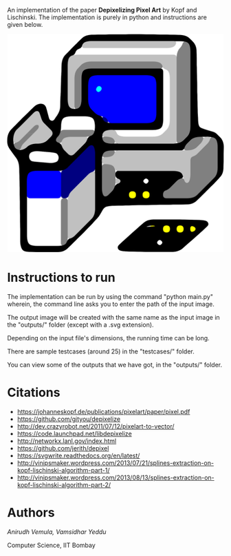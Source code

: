 An implementation of the paper **Depixelizing Pixel Art** by Kopf and Lischinski. The implementation is purely in python and instructions are given below.

![example_image](outputs/win31_setup_input.png)

Instructions to run
===================

The implementation can be run by using the command "python main.py" wherein, the command line asks you to enter the path of the input image.

The output image will be created with the same name as the input image in the "outputs/" folder (except with a .svg extension).

Depending on the input file's dimensions, the running time can be long. 

There are sample testcases (around 25) in the "testcases/" folder.

You can view some of the outputs that we have got, in the "outputs/" folder.

Citations
=========

- https://johanneskopf.de/publications/pixelart/paper/pixel.pdf
- https://github.com/gityou/depixelize
- http://dev.crazyrobot.net/2011/07/12/pixelart-to-vector/
- https://code.launchpad.net/libdepixelize
- http://networkx.lanl.gov/index.html
- https://github.com/jerith/depixel
- https://svgwrite.readthedocs.org/en/latest/
- http://vinipsmaker.wordpress.com/2013/07/21/splines-extraction-on-kopf-lischinski-algorithm-part-1/
- http://vinipsmaker.wordpress.com/2013/08/13/splines-extraction-on-kopf-lischinski-algorithm-part-2/

Authors
=======
*Anirudh Vemula, Vamsidhar Yeddu*

Computer Science, IIT Bombay
